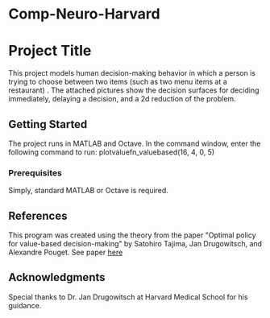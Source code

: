 # Comp-Neuro-Harvard
# Project Title

This project models human decision-making behavior in which a person is trying to choose between two items (such as two menu items at a restaurant) . The attached pictures show the decision surfaces for deciding immediately, delaying a decision, and a 2d reduction of the problem.

## Getting Started

The project runs in MATLAB and Octave. In the command window, enter the following command to run: plotvaluefn_valuebased(16, 4, 0, 5)

### Prerequisites

Simply, standard MATLAB or Octave is required.

## References

This program was created using the theory from the paper "Optimal policy for value-based decision-making" by Satohiro Tajima, Jan Drugowitsch, and Alexandre Pouget. See paper [here](https://www.ncbi.nlm.nih.gov/pmc/articles/PMC4992126/)

## Acknowledgments

Special thanks to Dr. Jan Drugowitsch at Harvard Medical School for his guidance.
